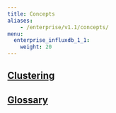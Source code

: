 ```yaml
---
title: Concepts
aliases:
    - /enterprise/v1.1/concepts/
menu:
  enterprise_influxdb_1_1:
    weight: 20
---
```


## [Clustering](/enterprise_influxdb/v1.1/concepts/clustering)
## [Glossary](/enterprise_influxdb/v1.1/concepts/glossary/)
